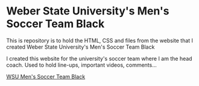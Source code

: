 # Weber State University's Men's Soccer Team Black
<p>This is repository is to hold the HTML, CSS and files from the website that I created Weber State University's Men's Soccer Team Black</p>
<p>I created this website for the university's soccer team where I am the head coach. Used to hold line-ups, important videos, comments...</p>

<a href="https://renanmbs.github.io/weberblack/">WSU Men's Soccer Team Black</a>

